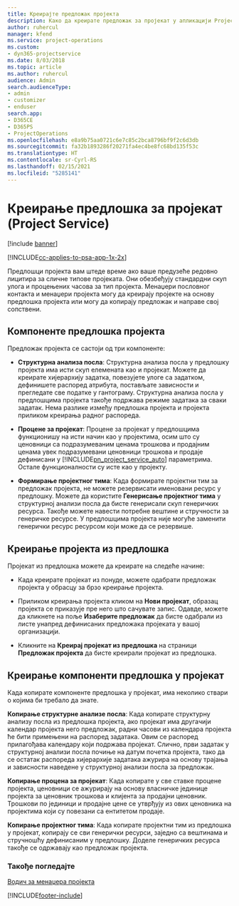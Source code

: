 ```yaml
---
title: Креирајте предложак пројекта
description: Како да креирате предложак за пројекат у апликацији Project Service
author: ruhercul
manager: kfend
ms.service: project-operations
ms.custom:
- dyn365-projectservice
ms.date: 8/03/2018
ms.topic: article
ms.author: ruhercul
audience: Admin
search.audienceType:
- admin
- customizer
- enduser
search.app:
- D365CE
- D365PS
- ProjectOperations
ms.openlocfilehash: e8a9b75aa0721c6e7c85c2bca8796bf9f2c6d3db
ms.sourcegitcommit: fa32b1893286f20271fa4ec4be8fc68bd135f53c
ms.translationtype: HT
ms.contentlocale: sr-Cyrl-RS
ms.lasthandoff: 02/15/2021
ms.locfileid: "5285141"
---
```

# <a name="create-a-project-template-project-service"></a>Креирање предлошка за пројекат (Project Service)

[!include [banner](../includes/psa-now-project-operations.md)]

[!INCLUDE[cc-applies-to-psa-app-1x-2x](../includes/cc-applies-to-psa-app-1x-2x.md)]

Предлошци пројекта вам штеде време ако ваше предузеће редовно лицитира за сличне типове пројеката. Они обезбеђују стандардни скуп улога и процењених часова за тип пројекта. Менаџери пословног контакта и менаџери пројекта могу да креирају пројекте на основу предлошка пројекта или могу да копирају предложак и направе свој сопствени.  
  
## <a name="components-of-project-template"></a>Компоненте предлошка пројекта
 Предложак пројекта се састоји од три компоненте:  
  
- **Структурна анализа посла**: Структурна анализа посла у предлошку пројекта има исти скуп елемената као и пројекат. Можете да креирате хијерархију задатка, повезујете улоге са задатком, дефинишете распоред атрибута, постављате зависности и прегледате све податке у гантограму. Структурна анализа посла у предлошцима пројекта такође подржава режиме задатака за сваки задатак. Нема разлике између предлошка пројекта и пројекта приликом креирања радног распореда.  
  
- **Процене за пројекат**: Процене за пројекат у предлошцима функционишу на исти начин као у пројектима, осим што су ценовници са подразумеваним ценама трошкова и продајним ценама увек подразумевани ценовници трошкова и продаје дефинисани у [!INCLUDE[pn_project_service_auto](../includes/pn-project-service-auto.md)] параметрима. Остале функционалности су исте као у пројекту.  
  
- **Формирање пројектног тима**: Када формирате пројектни тим за предложак пројекта, не можете резервисати именовани ресурс у предлошку. Можете да користите **Генерисање пројектног тима** у структурној анализи посла да бисте генерисали скуп генеричких ресурса. Такође можете навести потребне вештине и стручности за генеричке ресурсе. У предлошцима пројекта није могуће заменити генерички ресурс ресурсом који може да се резервише.  
  
## <a name="create-a-project-from-a-template"></a>Креирање пројекта из предлошка  
 Пројекат из предлошка можете да креирате на следеће начине:  
  
-   Када креирате пројекат из понуде, можете одабрати предложак пројекта у обрасцу за брзо креирање пројекта.  
  
-   Приликом креирања пројекта кликом на **Нови пројекат**, образац пројекта се приказује пре него што сачувате запис. Одавде, можете да кликнете на поље **Изаберите предложак** да бисте одабрали из листе унапред дефинисаних предложака пројеката у вашој организацији.  
  
-   Кликните на **Креирај пројекат из предлошка** на страници **Предложак пројекта** да бисте креирали пројекат из предлошка.  
  
## <a name="copying-components-of-a-template-to-a-project"></a>Креирање компоненти предлошка у пројекат  
 Када копирате компоненте предлошка у пројекат, има неколико ствари о којима би требало да знате.  
  
 **Копирање структурне анализе посла**: Када копирате структурну анализу посла из предлошка пројекта, ако пројекат има другачији календар пројекта него предложак, радни часови из календара пројекта ће бити примењени на распоред задатака. Овим се распоред прилагођава календару који подржава пројекат. Слично, први задатак у структурној анализи посла почиње на датум почетка пројекта, тако да се остатак распореда хијерархије задатака ажурира на основу трајања и зависности наведене у структурној анализи посла за предложак.  
  
 **Копирање процена за пројекат**: Када копирате у све ставке процене пројекта, ценовници се ажурирају на основу власничке јединице пројекта за ценовник трошкова и клијента за продајни ценовник. Трошкови по јединици и продајне цене се утврђују из ових ценовника на пројектима који су повезани са ентитетом продаје.  
  
 **Копирање пројектног тима**: Када копирате пројектни тим из предлошка у пројекат, копирају се сви генерички ресурси, заједно са вештинама и стручношћу дефинисаним у предлошку. Доделе генеричких ресурса такође се одржавају као предложак пројекта.  
  
### <a name="see-also"></a>Такође погледајте  
 [Водич за менаџера пројекта](../psa/project-manager-guide.md)


[!INCLUDE[footer-include](../includes/footer-banner.md)]